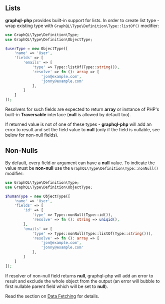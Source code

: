 ## Lists
**graphql-php** provides built-in support for lists. In order to create list type - wrap 
existing type with `GraphQL\Type\Definition\Type::listOf()` modifier:

```php
use GraphQL\Type\Definition\Type;
use GraphQL\Type\Definition\ObjectType;

$userType = new ObjectType([
    'name' => 'User',
    'fields' => [
        'emails' => [
            'type' => Type::listOf(Type::string()),
            'resolve' => fn (): array => [
                'jon@example.com',
                'jonny@example.com'
            ],
        ]
    ]
]);
```

Resolvers for such fields are expected to return **array** or instance of PHP's built-in **Traversable** 
interface (**null** is allowed by default too). 

If returned value is not of one of these types - **graphql-php** will add an error to result 
and set the field value to **null** (only if the field is nullable, see below for non-null fields).

## Non-Nulls
By default, every field or argument can have a **null** value.
To indicate the value must be **non-null** use the `GraphQL\Type\Definition\Type::nonNull()` modifier:

```php
use GraphQL\Type\Definition\Type;
use GraphQL\Type\Definition\ObjectType;

$humanType = new ObjectType([
    'name' => 'User',
    'fields' => [
        'id' => [
            'type' => Type::nonNull(Type::id()),
            'resolve' => fn (): string => uniqid(),
        ],
        'emails' => [
            'type' => Type::nonNull(Type::listOf(Type::string())),
            'resolve' => fn (): array => [
                'jon@example.com',
                'jonny@example.com'
            ],
        ]
    ]
]);
```

If resolver of non-null field returns **null**, graphql-php will add an error to 
result and exclude the whole object from the output (an error will bubble to first 
nullable parent field which will be set to **null**).

Read the section on [Data Fetching](../data-fetching.md) for details.
